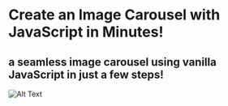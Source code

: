 # Create an Image Carousel with JavaScript in Minutes!
## a seamless image carousel using vanilla JavaScript in just a few steps!
![Alt Text](https://res.cloudinary.com/dxjidjaci/image/upload/v1722754111/Screenshot_3_joxdxk.png)
